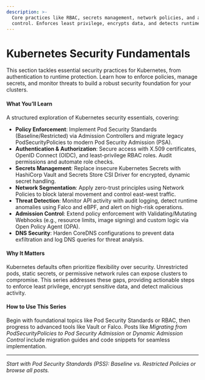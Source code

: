 ```yaml
---
description: >-
  Core practices like RBAC, secrets management, network policies, and admission
  control. Enforces least privilege, encrypts data, and detects runtime threats.
---
```


# Kubernetes Security Fundamentals

This section tackles essential security practices for Kubernetes, from authentication to runtime protection. Learn how to enforce policies, manage secrets, and monitor threats to build a robust security foundation for your clusters.

#### **What You’ll Learn**

A structured exploration of Kubernetes security essentials, covering:

* **Policy Enforcement**: Implement Pod Security Standards (Baseline/Restricted) via Admission Controllers and migrate legacy PodSecurityPolicies to modern Pod Security Admission (PSA).
* **Authentication & Authorization**: Secure access with X.509 certificates, OpenID Connect (OIDC), and least-privilege RBAC roles. Audit permissions and automate role checks.
* **Secrets Management**: Replace insecure Kubernetes Secrets with HashiCorp Vault and Secrets Store CSI Driver for encrypted, dynamic secret handling.
* **Network Segmentation**: Apply zero-trust principles using Network Policies to block lateral movement and control east-west traffic.
* **Threat Detection**: Monitor API activity with audit logging, detect runtime anomalies using Falco and eBPF, and alert on high-risk operations.
* **Admission Control**: Extend policy enforcement with Validating/Mutating Webhooks (e.g., resource limits, image signing) and custom logic via Open Policy Agent (OPA).
* **DNS Security**: Harden CoreDNS configurations to prevent data exfiltration and log DNS queries for threat analysis.

#### **Why It Matters**

Kubernetes defaults often prioritize flexibility over security. Unrestricted pods, static secrets, or permissive network rules can expose clusters to compromise. This series addresses these gaps, providing actionable steps to enforce least privilege, encrypt sensitive data, and detect malicious activity.

#### **How to Use This Series**

Begin with foundational topics like Pod Security Standards or RBAC, then progress to advanced tools like Vault or Falco. Posts like _Migrating from PodSecurityPolicies to Pod Security Admission_ or _Dynamic Admission Control_ include migration guides and code snippets for seamless implementation.

***

_Start with Pod Security Standards (PSS): Baseline vs. Restricted Policies or browse all posts._
